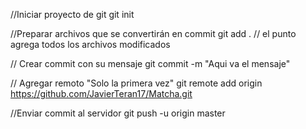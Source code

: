 //Iniciar proyecto de git
git init

//Preparar archivos que se convertirán en commit
git add .
// el punto agrega todos los archivos modificados

// Crear commit con su mensaje
git commit -m "Aqui va el mensaje"

// Agregar remoto "Solo la primera vez"
git remote add origin https://github.com/JavierTeran17/Matcha.git

//Enviar commit al servidor
git push -u origin master


